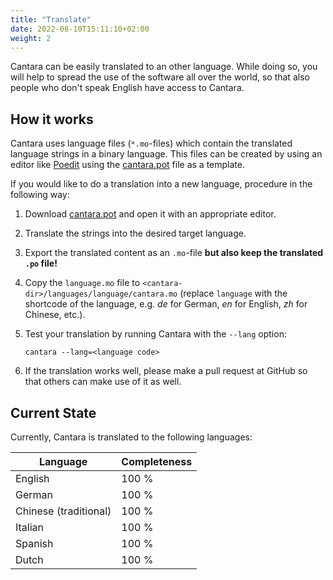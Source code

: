 ```yaml
---
title: "Translate"
date: 2022-08-10T15:11:10+02:00
weight: 2
---
```


Cantara can be easily translated to an other language. While doing so, you will help to spread the use of the software all over the world, so that also people who don't speak English have access to Cantara.

## How it works

Cantara uses language files (`*.mo`-files) which contain the translated language strings in a binary language. This files can be created by using an editor like [Poedit](https://poedit.net/) using the [cantara.pot](https://github.com/reckel-jm/cantara/blob/master/locals/cantara.pot) file as a template.

If you would like to do a translation into a new language, procedure in the following way:

1. Download [cantara.pot](https://github.com/reckel-jm/cantara/blob/master/locals/cantara.pot) and open it with an appropriate editor.
2. Translate the strings into the desired target language.
3. Export the translated content as an `.mo`-file **but also keep the translated `.po` file!**
4. Copy the `language.mo` file to `<cantara-dir>/languages/language/cantara.mo` (replace `language` with the shortcode of the language, e.g. *de* for German, *en* for English, *zh* for Chinese, etc.).
5. Test your translation by running Cantara with the `--lang` option:

    `cantara --lang=<language code>`


6. If the translation works well, please make a pull request at GitHub so that others can make use of it as well.

## Current State

Currently, Cantara is translated to the following languages:

| Language | Completeness |
|----------|--------------|
| English               | 100 %        |
| German                | 100 %        |
| Chinese (traditional) | 100 %        |
| Italian               | 100 %        |
| Spanish               | 100 %        |
| Dutch                 | 100 %        |
